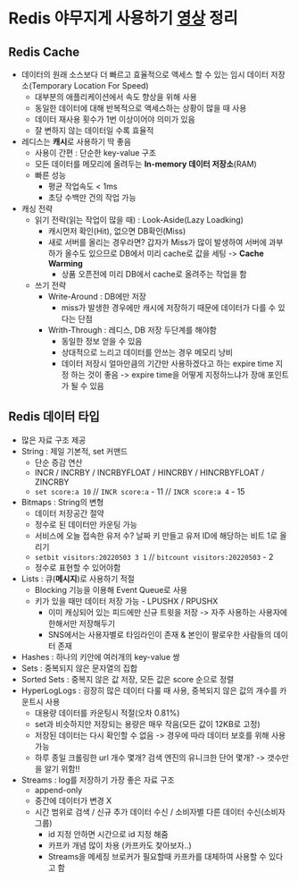 # Redis 야무지게 사용하기 [영상](https://www.youtube.com/watch?v=92NizoBL4uA&t=1375s) 정리

## Redis Cache
- 데이터의 원래 소스보다 더 빠르고 효율적으로 액세스 할 수 있는 임시 데이터 저장소(Temporary Location For Speed)
  - 대부분의 애플리케이션에서 속도 향상을 위해 사용
  - 동일한 데이터에 대해 반복적으로 액세스하는 상황이 많을 때 사용
  - 데이터 재사용 횟수가 1번 이상이어야 의미가 있음
  - 잘 변하지 않는 데이터일 수록 효율적
- 레디스는 **캐시**로 사용하기 딱 좋음
  - 사용이 간편 : 단순한 key-value 구조
  - 모든 데이터를  메모리에 올려두는 **In-memory 데이터 저장소**(RAM)
  - 빠른 성능
    - 평균 작업속도 < 1ms
    - 초당 수백만 건의 작업 가능
- 캐싱 전략
  - 읽기 전략(읽는 작업이 많을 때) : Look-Aside(Lazy Loadking)
    - 캐시먼저 확인(Hit), 없으면 DB확인(Miss)
    - 새로 서버를 올리는 경우라면? 갑자가 Miss가 많이 발생하여 서버에 과부하가 올수도 있으므로 DB에서 미리 cache로 값을 세팅 -> **Cache Warming**
      - 상품 오픈전에 미리 DB에서 cache로 올려주는 작업을 함
  - 쓰기 전략 
    - Write-Around : DB에만 저장
      - miss가 발생한 경우에만 캐시에 저장하기 때문에 데이터가 다를 수 있다는 단점  
    - Writh-Through : 레디스, DB 저장 두단계를 해야함
      - 동일한 정보 얻을 수 있음
      - 상대적으로 느리고 데이터를 안쓰는 경우 메모리 낭비
      - 데이터 저장시 얼마만큼의 기간만 사용하겠다고 하는 expire time 지정 하는 것이 좋음 -> expire time을 어떻게 지정하느냐가 장애 포인트가 될 수 있음
## Redis 데이터 타입
- 많은 자료 구조 제공
- String : 제일 기본적, set 커맨드
  - 단순 증감 연산
  - INCR / INCRBY / INCRBYFLOAT / HINCRBY / HINCRBYFLOAT / ZINCRBY 
  - `set score:a 10` // `INCR score:a` - 11  // `INCR score:a 4` - 15
- Bitmaps : String의 변형
  - 데이터 저장공간 절약
  - 정수로 된 데이터만 카운팅 가능
  - 서비스에 오늘 접속한 유저 수? 날짜 키 만들고 유저 ID에 해당하는 비트 1로 올리기
  - `setbit visitors:20220503 3 1` // `bitcount visitors:20220503` - 2
  - 정수로 표현할 수 있어야함
- Lists : 큐(**메시지**)로 사용하기 적절
  - Blocking 기능을 이용해 Event Queue로 사용
  - 키가 있을 때만 데이터 저장 가능 - LPUSHX / RPUSHX
    - 이미 캐싱되어 있는 피드에만 신규 트윗을 저장 -> 자주 사용하는 사용자에 한해서만 저장해두기
    - SNS에서는 사용자별로 타임라인이 존재 & 본인이 팔로우한 사람들의 데이터 존재 
- Hashes : 하나의 키안에 여러개의 key-value 쌍
- Sets : 중복되지 않은 문자열의 집합
- Sorted Sets : 중복지 않은 값 저장, 모든 값은 score 순으로 정렬
- HyperLogLogs : 굉장히 많은 데이터 다룰 때 사용, 중복되지 않은 값의 개수를 카운트시 사용
  - 대용량 데이터를 카운팅시 적절(오차 0.81%)
  - set과 비슷하지만 저장되는 용량은 매우 작음(모든 값이 12KB로 고정)
  - 저장된 데이터는 다시 확인할 수 없음 -> 경우에 따라 데이터 보호를 위해 사용 가능
  - 하루 종일 크롤링한 url 개수 몇개? 검색 엔진의 유니크한 단어 몇개? -> 갯수만을 알기 위함!! 
- Streams : log를 저장하기 가장 좋은 자료 구조
  - append-only
  - 중간에 데이터가 변경 X
  - 시간 범위로 검색 / 신규 추가 데이터 수신 / 소비자별 다른 데이터 수신(소비자 그룹)
    - id 지정 안하면 시간으로 id 지정 해줌 
    - 카프카 개념 많이 차용 (카프카도 찾아보자..)
    - Streams을 메세징 브로커가 필요할때 카프카를 대체하여 사용할 수 있다고 함
